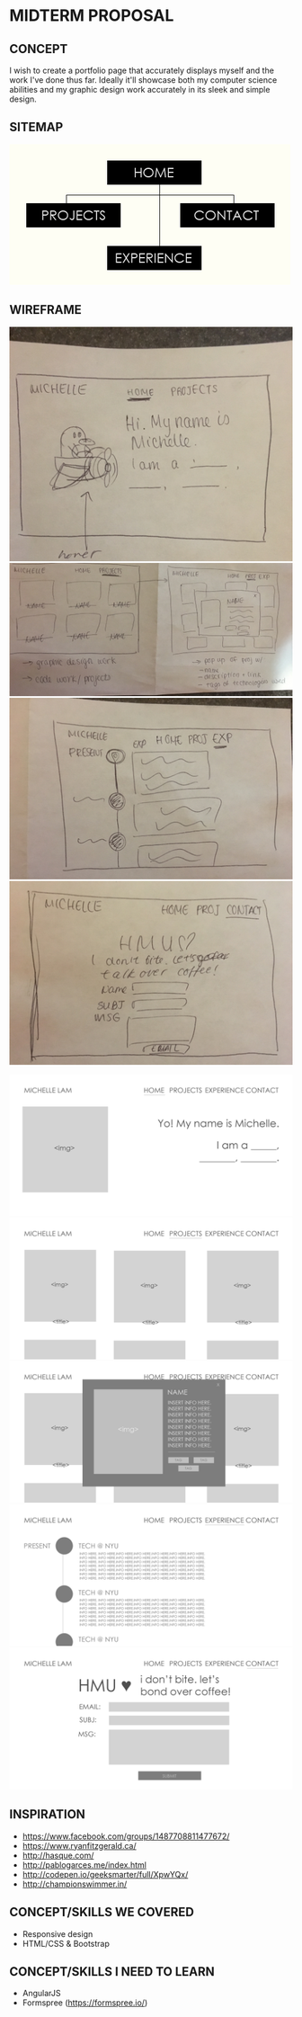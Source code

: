 # MIDTERM PROPOSAL

## CONCEPT
I wish to create a portfolio page that accurately displays myself and the work I've done thus far. Ideally it'll showcase both my computer science abilities and my graphic design work accurately in its sleek and simple design.

## SITEMAP
![alt tag](img/midterm-wireframe.png)

## WIREFRAME
![alt tag](img/1.jpg)
![alt tag](img/2.jpg)
![alt tag](img/3.jpg)
![alt tag](img/4.jpg)

![alt tag](img/midterm-layout-1.png)
![alt tag](img/midterm-layout-2.png)
![alt tag](img/midterm-layout-3.png)
![alt tag](img/midterm-layout-4.png)
![alt tag](img/midterm-layout-5.png)

## INSPIRATION
* https://www.facebook.com/groups/1487708811477672/
* https://www.ryanfitzgerald.ca/
* http://hasque.com/
* http://pablogarces.me/index.html
* http://codepen.io/geeksmarter/full/XpwYQx/
* http://championswimmer.in/

## CONCEPT/SKILLS WE COVERED
* Responsive design
* HTML/CSS & Bootstrap

## CONCEPT/SKILLS I NEED TO LEARN
* AngularJS
* Formspree (https://formspree.io/)